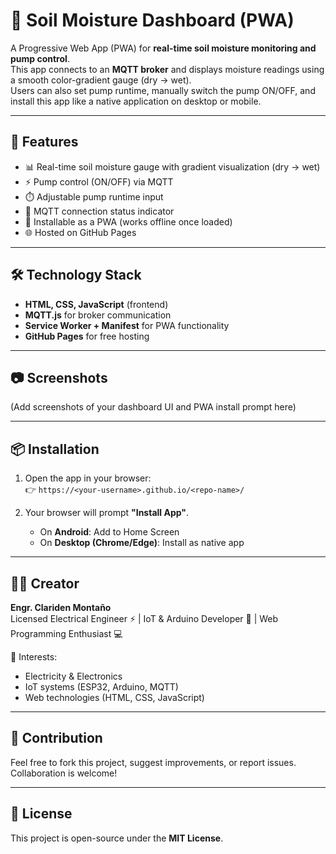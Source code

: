 # 🌱 Soil Moisture Dashboard (PWA)

A Progressive Web App (PWA) for **real-time soil moisture monitoring and pump control**.  
This app connects to an **MQTT broker** and displays moisture readings using a smooth color-gradient gauge (dry → wet).  
Users can also set pump runtime, manually switch the pump ON/OFF, and install this app like a native application on desktop or mobile.

---

## 🚀 Features
- 📊 Real-time soil moisture gauge with gradient visualization (dry → wet)
- ⚡ Pump control (ON/OFF) via MQTT
- ⏱️ Adjustable pump runtime input
- 🔔 MQTT connection status indicator
- 📱 Installable as a PWA (works offline once loaded)
- 🌐 Hosted on GitHub Pages

---

## 🛠️ Technology Stack
- **HTML, CSS, JavaScript** (frontend)
- **MQTT.js** for broker communication
- **Service Worker + Manifest** for PWA functionality
- **GitHub Pages** for free hosting

---

## 📷 Screenshots
(Add screenshots of your dashboard UI and PWA install prompt here)

---

## 📦 Installation
1. Open the app in your browser:  
   👉 `https://<your-username>.github.io/<repo-name>/`

2. Your browser will prompt **"Install App"**.  
   - On **Android**: Add to Home Screen  
   - On **Desktop (Chrome/Edge)**: Install as native app  

---

## 👨‍💻 Creator
**Engr. Clariden Montaño**  
Licensed Electrical Engineer ⚡ | IoT & Arduino Developer 🤖 | Web Programming Enthusiast 💻  

📌 Interests:  
- Electricity & Electronics  
- IoT systems (ESP32, Arduino, MQTT)  
- Web technologies (HTML, CSS, JavaScript)  

---

## 🤝 Contribution
Feel free to fork this project, suggest improvements, or report issues. Collaboration is welcome!

---

## 📄 License
This project is open-source under the **MIT License**.

